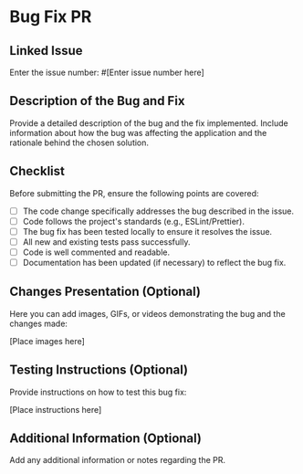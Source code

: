 # Bug Fix PR

## Linked Issue
Enter the issue number: #[Enter issue number here]

## Description of the Bug and Fix
Provide a detailed description of the bug and the fix implemented. Include information about how the bug was affecting the application and the rationale behind the chosen solution.

## Checklist
Before submitting the PR, ensure the following points are covered:
- [ ] The code change specifically addresses the bug described in the issue.
- [ ] Code follows the project's standards (e.g., ESLint/Prettier).
- [ ] The bug fix has been tested locally to ensure it resolves the issue.
- [ ] All new and existing tests pass successfully.
- [ ] Code is well commented and readable.
- [ ] Documentation has been updated (if necessary) to reflect the bug fix.

## Changes Presentation (Optional)
Here you can add images, GIFs, or videos demonstrating the bug and the changes made:

[Place images here]

## Testing Instructions (Optional)
Provide instructions on how to test this bug fix:

[Place instructions here]

## Additional Information (Optional)
Add any additional information or notes regarding the PR.
